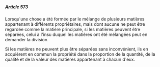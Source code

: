 ##### Article 573

Lorsqu'une chose a été formée par le mélange de plusieurs matières appartenant à différents propriétaires, mais dont aucune ne peut être regardée comme la matière principale, si les matières peuvent être séparées, celui à l'insu duquel les matières ont été mélangées peut en demander la division.

Si les matières ne peuvent plus être séparées sans inconvénient, ils en acquièrent en commun la propriété dans la proportion de la quantité, de la qualité et de la valeur des matières appartenant à chacun d'eux.


